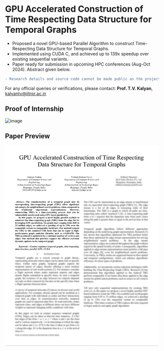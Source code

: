 # GPU Accelerated Construction of Time Respecting Data Structure for Temporal Graphs

- Proposed a novel GPU-based Parallel Algorithm to construct Time-Respecting Data Structure for Temporal Graphs. 
- Implemented using CUDA C, and achieved up to 139x speedup over existing sequential variants.
- Paper ready for submission in upcoming HPC conferences (Aug-Oct 2024). Abstract given below.
```diff
- Research details and source code cannot be made public as the project is funded by Shell India.
```

For any official queries or verifications, please contact: **Prof. T.V. Kalyan**, [kalyantv@iitrpr.ac.in](mailto:Kalyantv@iitrpr.ac.in)

## Proof of Internship
![image](https://github.com/animan17/GPU-Accelerated-Construction-of-Time-Respecting-Data-Structure-for-Temporal-Graphs/assets/143376315/93284de1-858d-4d36-a69c-cf94866155af)


## Paper Preview
![image](https://github.com/animan17/GPU-Accelerated-Construction-of-Time-Respecting-Data-Structure-for-Temporal-Graphs/blob/main/Paper-Abstract.png)

